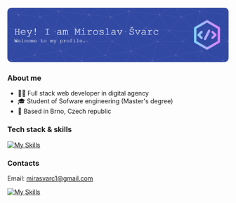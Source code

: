 ![Header](./github-header-image.png)


### About me
- 👨‍💻 Full stack web developer in digital agency
- 🎓 Student of Sofware engineering (Master's degree)
- 📍 Based in Brno, Czech republic



### Tech stack & skills
[![My Skills](https://skillicons.dev/icons?i=js,ts,vue,nuxt,laravel,html,css,tailwind,php,mysql,postgresql,bootstrap,git,latex)]()


### Contacts
Email: mirasvarc1@gmail.com

[![My Skills](https://skillicons.dev/icons?i=linkedin)](https://www.linkedin.com/in/miroslavsvarc/)
